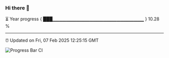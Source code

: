 ### Hi there 👋

⏳ Year progress { ███▁▁▁▁▁▁▁▁▁▁▁▁▁▁▁▁▁▁▁▁▁▁▁▁▁▁▁ } 10.28 %

---

⏰ Updated on Fri, 07 Feb 2025 12:25:15 GMT

![Progress Bar CI](https://github.com/liununu/liununu/workflows/Progress%20Bar%20CI/badge.svg)
